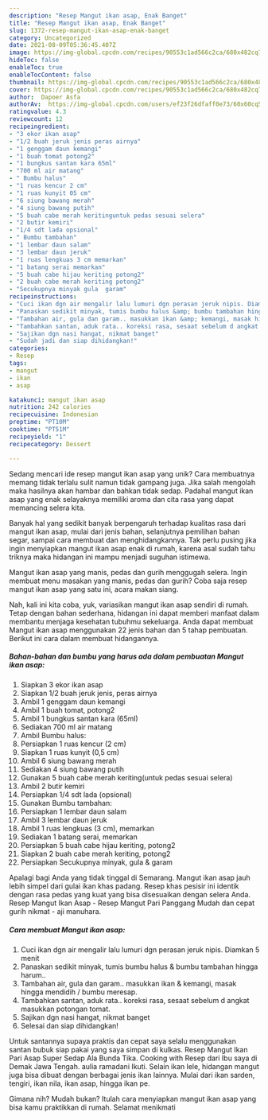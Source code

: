 ```yaml
---
description: "Resep Mangut ikan asap, Enak Banget"
title: "Resep Mangut ikan asap, Enak Banget"
slug: 1372-resep-mangut-ikan-asap-enak-banget
category: Uncategorized
date: 2021-08-09T05:36:45.407Z
image: https://img-global.cpcdn.com/recipes/90553c1ad566c2ca/680x482cq70/mangut-ikan-asap-foto-resep-utama.jpg
hideToc: false
enableToc: true
enableTocContent: false
thumbnail: https://img-global.cpcdn.com/recipes/90553c1ad566c2ca/680x482cq70/mangut-ikan-asap-foto-resep-utama.jpg
cover: https://img-global.cpcdn.com/recipes/90553c1ad566c2ca/680x482cq70/mangut-ikan-asap-foto-resep-utama.jpg
author:  Dapoer Asfa
authorAv:  https://img-global.cpcdn.com/users/ef23f26dfaff0e73/60x60cq50/avatar.jpg
ratingvalue: 4.3
reviewcount: 12
recipeingredient:
- "3 ekor ikan asap"
- "1/2 buah jeruk jenis peras airnya"
- "1 genggam daun kemangi"
- "1 buah tomat potong2"
- "1 bungkus santan kara 65ml"
- "700 ml air matang"
- " Bumbu halus"
- "1 ruas kencur 2 cm"
- "1 ruas kunyit 05 cm"
- "6 siung bawang merah"
- "4 siung bawang putih"
- "5 buah cabe merah keritinguntuk pedas sesuai selera"
- "2 butir kemiri"
- "1/4 sdt lada opsional"
- " Bumbu tambahan"
- "1 lembar daun salam"
- "3 lembar daun jeruk"
- "1 ruas lengkuas 3 cm memarkan"
- "1 batang serai memarkan"
- "5 buah cabe hijau keriting potong2"
- "2 buah cabe merah keriting potong2"
- "Secukupnya minyak gula  garam"
recipeinstructions:
- "Cuci ikan dgn air mengalir lalu lumuri dgn perasan jeruk nipis. Diamkan 5 menit"
- "Panaskan sedikit minyak, tumis bumbu halus &amp; bumbu tambahan hingga harum.."
- "Tambahan air, gula dan garam.. masukkan ikan &amp; kemangi, masak hingga mendidih / bumbu meresap."
- "Tambahkan santan, aduk rata.. koreksi rasa, sesaat sebelum d angkat masukkan potongan tomat."
- "Sajikan dgn nasi hangat, nikmat banget"
- "Sudah jadi dan siap dihidangkan!"
categories:
- Resep
tags:
- mangut
- ikan
- asap

katakunci: mangut ikan asap 
nutrition: 242 calories
recipecuisine: Indonesian
preptime: "PT10M"
cooktime: "PT51M"
recipeyield: "1"
recipecategory: Dessert

---
```



Sedang mencari ide resep mangut ikan asap yang unik? Cara membuatnya memang tidak terlalu sulit namun tidak gampang juga. Jika salah mengolah maka hasilnya akan hambar dan bahkan tidak sedap. Padahal mangut ikan asap yang enak selayaknya memiliki aroma dan cita rasa yang dapat memancing selera kita.


Banyak hal yang sedikit banyak berpengaruh terhadap kualitas rasa dari mangut ikan asap, mulai dari jenis bahan, selanjutnya pemilihan bahan segar, sampai cara membuat dan menghidangkannya. Tak perlu pusing jika ingin menyiapkan mangut ikan asap enak di rumah, karena asal sudah tahu triknya maka hidangan ini mampu menjadi suguhan istimewa.

Mangut ikan asap yang manis, pedas dan gurih menggugah selera. Ingin membuat menu masakan yang manis, pedas dan gurih? Coba saja resep mangut ikan asap yang satu ini, acara makan siang.


Nah, kali ini kita coba, yuk, variasikan mangut ikan asap sendiri di rumah. Tetap dengan bahan sederhana, hidangan ini dapat memberi manfaat dalam membantu menjaga kesehatan tubuhmu sekeluarga. Anda dapat membuat Mangut ikan asap menggunakan 22 jenis bahan dan 5 tahap pembuatan. Berikut ini cara dalam membuat hidangannya.

<!--inarticleads1-->

##### Bahan-bahan dan bumbu yang harus ada dalam pembuatan Mangut ikan asap:

1. Siapkan 3 ekor ikan asap
1. Siapkan 1/2 buah jeruk jenis, peras airnya
1. Ambil 1 genggam daun kemangi
1. Ambil 1 buah tomat, potong2
1. Ambil 1 bungkus santan kara (65ml)
1. Sediakan 700 ml air matang
1. Ambil  Bumbu halus:
1. Persiapkan 1 ruas kencur (2 cm)
1. Siapkan 1 ruas kunyit (0,5 cm)
1. Ambil 6 siung bawang merah
1. Sediakan 4 siung bawang putih
1. Gunakan 5 buah cabe merah keriting(untuk pedas sesuai selera)
1. Ambil 2 butir kemiri
1. Persiapkan 1/4 sdt lada (opsional)
1. Gunakan  Bumbu tambahan:
1. Persiapkan 1 lembar daun salam
1. Ambil 3 lembar daun jeruk
1. Ambil 1 ruas lengkuas (3 cm), memarkan
1. Sediakan 1 batang serai, memarkan
1. Persiapkan 5 buah cabe hijau keriting, potong2
1. Siapkan 2 buah cabe merah keriting, potong2
1. Persiapkan Secukupnya minyak, gula &amp; garam


Apalagi bagi Anda yang tidak tinggal di Semarang. Mangut ikan asap jauh lebih simpel dari gulai ikan khas padang. Resep khas pesisir ini identik dengan rasa pedas yang kuat yang bisa disesuaikan dengan selera Anda. Resep Mangut Ikan Asap - Resep Mangut Pari Panggang Mudah dan cepat gurih nikmat - aji manuhara. 

<!--inarticleads2-->

##### Cara membuat Mangut ikan asap:

1. Cuci ikan dgn air mengalir lalu lumuri dgn perasan jeruk nipis. Diamkan 5 menit
1. Panaskan sedikit minyak, tumis bumbu halus &amp; bumbu tambahan hingga harum..
1. Tambahan air, gula dan garam.. masukkan ikan &amp; kemangi, masak hingga mendidih / bumbu meresap.
1. Tambahkan santan, aduk rata.. koreksi rasa, sesaat sebelum d angkat masukkan potongan tomat.
1. Sajikan dgn nasi hangat, nikmat banget
1. Selesai dan siap dihidangkan!

Untuk santannya supaya praktis dan cepat saya selalu menggunakan santan bubuk siap pakai yang saya simpan di kulkas. Resep Mangut Ikan Pari Asap Super Sedap Ala Bunda Tika. Cooking with Resep dari Ibu saya di Demak Jawa Tengah. aulia ramadani Ikuti. Selain ikan lele, hidangan mangut juga bisa dibuat dengan berbagai jenis ikan lainnya. Mulai dari ikan sarden, tengiri, ikan nila, ikan asap, hingga ikan pe. 

Gimana nih? Mudah bukan? Itulah cara menyiapkan mangut ikan asap yang bisa kamu praktikkan di rumah. Selamat menikmati

